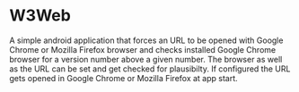 # W3Web
A simple android application that forces an URL to be opened with Google Chrome or Mozilla Firefox browser and checks installed Google Chrome browser for a version number above a given number. The browser as well as the URL can be set and get checked for plausibilty. If configured the URL gets opened in Google Chrome or Mozilla Firefox at app start.
